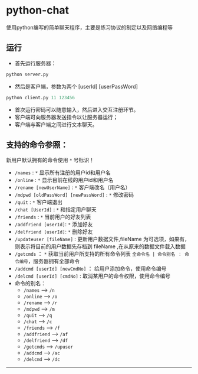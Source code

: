 # python-chat
使用python编写的简单聊天程序，主要是练习协议的制定以及网络编程等

## 运行
- 首先运行服务器：

```python
python server.py
```

- 然后是客户端，参数为两个 [userId] [userPassWord]

```python
python client.py 11 123456
```

- 首次运行密码可以随意输入，然后进入交互注册环节。
- 客户端可向服务器发送指令以让服务器运行；
- 客户端与客户端之间进行文本聊天。

## 支持的命令参照：
新用户默认拥有的命令使用 `*` 号标识！
- `/names`  :  `*` 显示所有注册的用户id和用户名
- `/online`	:  `*` 显示目前在线的用户id和用户名
- `/rename [newUserName]` :  `*` 客户端改名（用户名）
- `/mdpwd [oldPassWord] [newPassWord]` 	:  `*` 修改密码
- `/quit`   :  `*` 客户端退出
- `/chat [UserId]` :  `*` 和指定用户聊天
- `/friends` :  `*` 当前用户的好友列表
- `/addfriend [userId]`:  `*` 添加好友
- `/delfriend [userId]`:  `*` 删除好友
- `/updateuser [fileName]`	: 更新用户数据文件,fileName 为可选项，如果有，则表示将目前的用户数据先存档到 fileName ,在从原来的数据文件载入数据
- `/getcmds` ：  `*` 获取当前用户所支持的所有命令列表 `全命令名 | 命令别名 ： 命令编号`，服务器拥有全部命令
- `/addcmd [userId] [newCmdNo]` ： 给用户添加命令，使用命令编号
- `/delcmd [userId] [cmdNo]` : 取消某用户的命令权限，使用命令编号 
- 命令的别名：
	- `/names` --> `/n`	
	- `/online` --> `/o`
	- `/rename` --> 	`/r`
	- `/mdpwd` --> `/m`
	- `/quit` --> `/q`
	- `/chat` --> `/c`
	- `/friends` --> `/f`
	- `/addfriend` --> `/af`
	- `/delfriend` --> `/df`
	- `/getcmds` --> `/upuser`
	- `/addcmd` --> `/ac`
	- `/delcmd`  --> `/dc`


---
